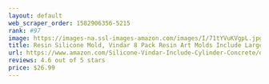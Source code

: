 ```yaml
---
layout: default 
﻿web_scraper_order: 1582906356-5215
rank: #97
image: https://images-na.ssl-images-amazon.com/images/I/71tYVuKVgpL.jpg
title: Resin Silicone Mold, Vindar 8 Pack Resin Art Molds Include Large Round, Large Square, Cylinder,…
url: https://www.amazon.com/Silicone-Vindar-Include-Cylinder-Concrete/dp/B07MYXFR8W/ref=zg_mw_arts-crafts_97?_encoding=UTF8&psc=1&refRID=W0PCYHV7KBFJZ6H1XXBD
reviews: 4.6 out of 5 stars
price: $26.99 
---
```

